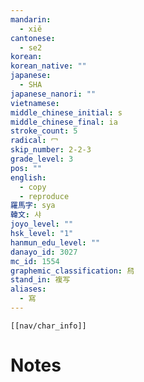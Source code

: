 ```yaml
---
mandarin:
  - xiě
cantonese:
  - se2
korean:
korean_native: ""
japanese:
  - SHA
japanese_nanori: ""
vietnamese:
middle_chinese_initial: s
middle_chinese_final: ia
stroke_count: 5
radical: 冖
skip_number: 2-2-3
grade_level: 3
pos: ""
english:
  - copy
  - reproduce
羅馬字: sya
韓文: 샤
joyo_level: ""
hsk_level: "1"
hanmun_edu_level: ""
danayo_id: 3027
mc_id: 1554
graphemic_classification: 舄
stand_in: 複写
aliases:
  - 寫
---
```

```meta-bind-embed
[[nav/char_info]]
```

# Notes
